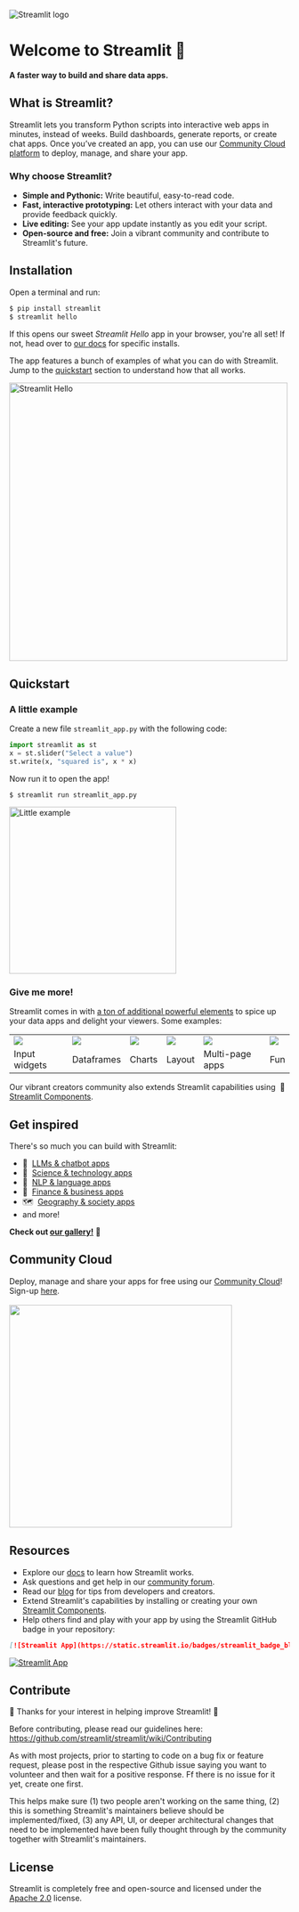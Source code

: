 <br>

<img src="https://user-images.githubusercontent.com/7164864/217935870-c0bc60a3-6fc0-4047-b011-7b4c59488c91.png" alt="Streamlit logo" style="margin-top:50px"></img>

# Welcome to Streamlit 👋

**A faster way to build and share data apps.**

## What is Streamlit?

Streamlit lets you transform Python scripts into interactive web apps in minutes, instead of weeks. Build dashboards, generate reports, or create chat apps. Once you’ve created an app, you can use our [Community Cloud platform](https://streamlit.io/cloud) to deploy, manage, and share your app.

### Why choose Streamlit?

- **Simple and Pythonic:** Write beautiful, easy-to-read code.
- **Fast, interactive prototyping:** Let others interact with your data and provide feedback quickly.
- **Live editing:** See your app update instantly as you edit your script.
- **Open-source and free:** Join a vibrant community and contribute to Streamlit's future.

## Installation

Open a terminal and run:

```bash
$ pip install streamlit
$ streamlit hello
```

If this opens our sweet _Streamlit Hello_ app in your browser, you're all set! If not, head over to [our docs](https://docs.streamlit.io/get-started) for specific installs.

The app features a bunch of examples of what you can do with Streamlit. Jump to the [quickstart](#quickstart) section to understand how that all works.

<img src="https://user-images.githubusercontent.com/7164864/217936487-1017784e-68ec-4e0d-a7f6-6b97525ddf88.gif" alt="Streamlit Hello" width=500 href="none"></img>

## Quickstart

### A little example

Create a new file `streamlit_app.py` with the following code:
```python
import streamlit as st
x = st.slider("Select a value")
st.write(x, "squared is", x * x)
```

Now run it to open the app!
```
$ streamlit run streamlit_app.py
```

<img src="https://user-images.githubusercontent.com/7164864/215172915-cf087c56-e7ae-449a-83a4-b5fa0328d954.gif" width=300 alt="Little example"></img>

### Give me more!

Streamlit comes in with [a ton of additional powerful elements](https://docs.streamlit.io/develop/api-reference) to spice up your data apps and delight your viewers. Some examples:

<table border="0">
  <tr>
    <td>
      <a target="_blank" href="https://docs.streamlit.io/develop/api-reference/widgets">
        <img src="https://user-images.githubusercontent.com/7164864/217936099-12c16f8c-7fe4-44b1-889a-1ac9ee6a1b44.png" style="max-height:150px; width:auto; display:block;">
      </a>
    </td>
    <td>
      <a target="_blank" href="https://docs.streamlit.io/develop/api-reference/data/st.dataframe">
        <img src="https://user-images.githubusercontent.com/7164864/215110064-5eb4e294-8f30-4933-9563-0275230e52b5.gif" style="max-height:150px; width:auto; display:block;">
      </a>
    </td>
    <td>
      <a target="_blank" href="https://docs.streamlit.io/develop/api-reference/charts">
        <img src="https://user-images.githubusercontent.com/7164864/215174472-bca8a0d7-cf4b-4268-9c3b-8c03dad50bcd.gif" style="max-height:150px; width:auto; display:block;">
      </a>
    </td>
    <td>
      <a target="_blank" href="https://docs.streamlit.io/develop/api-reference/layout">
        <img src="https://user-images.githubusercontent.com/7164864/217936149-a35c35be-0d96-4c63-8c6a-1c4b52aa8f60.png" style="max-height:150px; width:auto; display:block;">
      </a>
    </td>
    <td>
      <a target="_blank" href="https://docs.streamlit.io/develop/concepts/multipage-apps">
        <img src="https://user-images.githubusercontent.com/7164864/215173883-eae0de69-7c1d-4d78-97d0-3bc1ab865e5b.gif" style="max-height:150px; width:auto; display:block;">
      </a>
    </td>
    <td>
      <a target="_blank" href="https://streamlit.io/gallery">
        <img src="https://user-images.githubusercontent.com/7164864/215109229-6ae9111f-e5c1-4f0b-b3a2-87a79268ccc9.gif" style="max-height:150px; width:auto; display:block;">
      </a>
    </td>
  </tr>
  <tr>
    <td>Input widgets</td>
    <td>Dataframes</td>
    <td>Charts</td>
    <td>Layout</td>
    <td>Multi-page apps</td>
    <td>Fun</td>
  </tr>
</table>


Our vibrant creators community also extends Streamlit capabilities using  🧩 [Streamlit Components](https://streamlit.io/components).

## Get inspired

There's so much you can build with Streamlit:
- 🤖  [LLMs & chatbot apps](https://streamlit.io/gallery?category=llms)
- 🧬  [Science & technology apps](https://streamlit.io/gallery?category=science-technology)
- 💬  [NLP & language apps](https://streamlit.io/gallery?category=nlp-language)
- 🏦  [Finance & business apps](https://streamlit.io/gallery?category=finance-business)
- 🗺  [Geography & society apps](https://streamlit.io/gallery?category=geography-society)
- and more!

**Check out [our gallery!](https://streamlit.io/gallery)** 🎈

## Community Cloud

Deploy, manage and share your apps for free using our [Community Cloud](https://streamlit.io/cloud)! Sign-up [here](https://share.streamlit.io/signup). <br><br>
<img src="https://user-images.githubusercontent.com/7164864/214965336-64500db3-0d79-4a20-8052-2dda883902d2.gif" width="400"></img>

## Resources

- Explore our [docs](https://docs.streamlit.io) to learn how Streamlit works.
- Ask questions and get help in our [community forum](https://discuss.streamlit.io).
- Read our [blog](https://blog.streamlit.io) for tips from developers and creators.
- Extend Streamlit's capabilities by installing or creating your own [Streamlit Components](https://streamlit.io/components).
- Help others find and play with your app by using the Streamlit GitHub badge in your repository:
```markdown
[![Streamlit App](https://static.streamlit.io/badges/streamlit_badge_black_white.svg)](URL_TO_YOUR_APP)
```
[![Streamlit App](https://static.streamlit.io/badges/streamlit_badge_black_white.svg)](https://share.streamlit.io/streamlit/roadmap)

## Contribute

🎉 Thanks for your interest in helping improve Streamlit! 🎉

Before contributing, please read our guidelines here: https://github.com/streamlit/streamlit/wiki/Contributing

As with most projects, prior to starting to code on a bug fix or feature request, please post in the respective Github issue saying you want to volunteer and then wait for a positive response. Ff there is no issue for it yet, create one first.

This helps make sure (1) two people aren't working on the same thing, (2) this is something Streamlit's maintainers believe should be implemented/fixed, (3) any API, UI, or deeper architectural changes that need to be implemented have been fully thought through by the community together with Streamlit's maintainers.

## License

Streamlit is completely free and open-source and licensed under the [Apache 2.0](https://www.apache.org/licenses/LICENSE-2.0) license.

